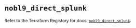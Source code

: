 # `nobl9_direct_splunk`

Refer to the Terraform Registory for docs: [`nobl9_direct_splunk`](https://registry.terraform.io/providers/nobl9/nobl9/0.22.0/docs/resources/direct_splunk).
